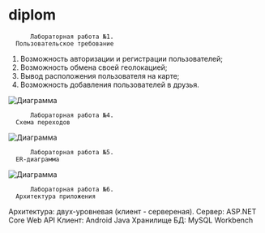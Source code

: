 # diplom
          Лабораторная работа №1.
      Пользовательское требование
1. Возможность авторизации и регистрации пользователей;
2. Возможность обмена своей геолокацией;
3. Вывод расположения пользователя на карте;
4. Возможность добавления пользователей в друзья.

![Диаграмма](https://github.com/anluko/screenshotes/blob/master/Use-case%20%D0%9B%D0%A01.png)
          
          Лабораторная работа №4.
      Схема переходов

![Диаграмма](https://github.com/anluko/screenshotes/blob/master/Диаграмма%20потоков.png)

          Лабораторная работа №5.
      ER-диаграмма

![Диаграмма](https://github.com/anluko/screenshotes/blob/master/Лабораторная%20Работа%205%20-%20ER%20.png)

          Лабораторная работа №6.
      Архитектура приложения
Архитектура: двух-уровневая (клиент - сервереная).
Сервер: ASP.NET Core Web API
Клиент: Android Java
Хранилище БД: MySQL Workbench
